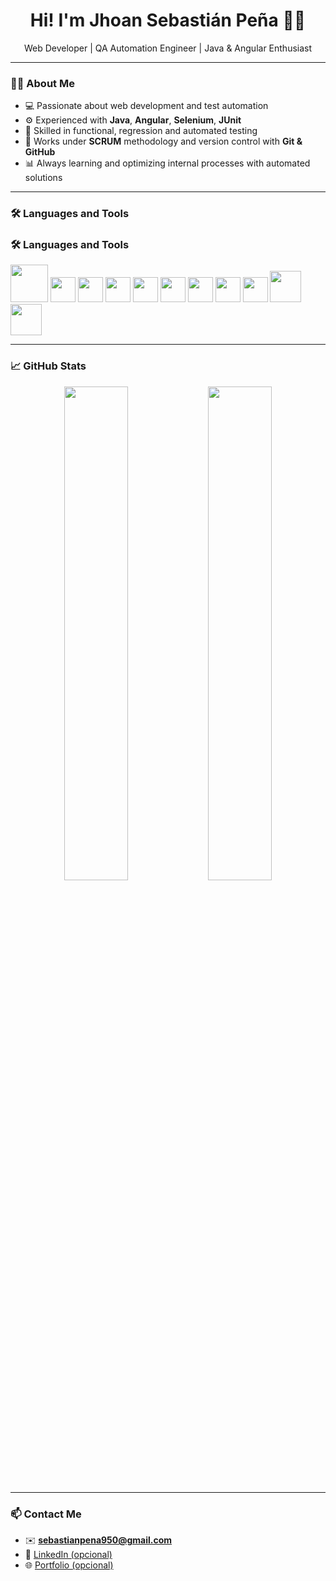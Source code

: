 <h1 align="center">Hi! I'm Jhoan Sebastián Peña 👨‍💻</h1>

<p align="center">
  Web Developer | QA Automation Engineer | Java & Angular Enthusiast
</p>

---

### 👨‍💻 About Me

- 💻 Passionate about web development and test automation  
- ⚙️ Experienced with **Java**, **Angular**, **Selenium**, **JUnit**  
- 🧪 Skilled in functional, regression and automated testing  
- 🔄 Works under **SCRUM** methodology and version control with **Git & GitHub**  
- 📊 Always learning and optimizing internal processes with automated solutions  

---

### 🛠️ Languages and Tools

### 🛠️ Languages and Tools

<p align="left">
  <!-- Angular (más grande) -->
  <img src="https://cdn.jsdelivr.net/gh/devicons/devicon/icons/angularjs/angularjs-original.svg" width="60"/>

  <!-- Java -->
  <img src="https://cdn.jsdelivr.net/gh/devicons/devicon/icons/java/java-original.svg" width="40"/>

  <!-- TypeScript -->
  <img src="https://cdn.jsdelivr.net/gh/devicons/devicon/icons/typescript/typescript-original.svg" width="40"/>

  <!-- JavaScript -->
  <img src="https://cdn.jsdelivr.net/gh/devicons/devicon/icons/javascript/javascript-original.svg" width="40"/>

  <!-- HTML5 -->
  <img src="https://cdn.jsdelivr.net/gh/devicons/devicon/icons/html5/html5-original.svg" width="40"/>

  <!-- CSS3 -->
  <img src="https://cdn.jsdelivr.net/gh/devicons/devicon/icons/css3/css3-original.svg" width="40"/>

  <!-- Selenium -->
  <img src="https://cdn.jsdelivr.net/gh/devicons/devicon/icons/selenium/selenium-original.svg" width="40"/>

  <!-- PostgreSQL -->
  <img src="https://cdn.jsdelivr.net/gh/devicons/devicon/icons/postgresql/postgresql-original.svg" width="40"/>

  <!-- MySQL -->
  <img src="https://cdn.jsdelivr.net/gh/devicons/devicon/icons/mysql/mysql-original.svg" width="40"/>

  <!-- Git (alternativo, más visible en fondo oscuro) -->
  <img src="https://upload.wikimedia.org/wikipedia/commons/e/e0/Git-logo.svg" width="50"/>

  <!-- GitHub -->
  <img src="https://cdn.jsdelivr.net/gh/devicons/devicon/icons/github/github-original-wordmark.svg" width="50"/>
</p>


---

### 📈 GitHub Stats

<p align="center">
  <img src="https://github-readme-stats.vercel.app/api?username=SebasCodeDeveloper&show_icons=true&theme=radical" width="45%" />
  <img src="https://github-readme-stats.vercel.app/api/top-langs/?username=SebasCodeDeveloper&layout=compact&theme=radical" width="45%" />
</p>

---

### 📫 Contact Me

- ✉️ **sebastianpena950@gmail.com**  
- 💼 [LinkedIn (opcional)](https://linkedin.com/in/TUUSUARIO)
- 🌐 [Portfolio (opcional)](https://tusitio.com)
